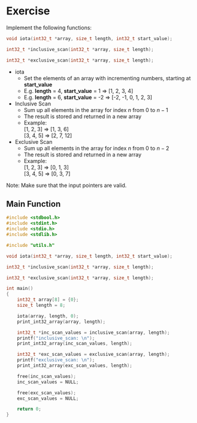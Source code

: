 # Exercise

Implement the following functions:

```cpp
void iota(int32_t *array, size_t length, int32_t start_value);

int32_t *inclusive_scan(int32_t *array, size_t length);

int32_t *exclusive_scan(int32_t *array, size_t length);
```
- iota
  - Set the elements of an array with incrementing numbers, starting at **start_value**
  - E.g. **length** = 4, **start_value** = 1 => [1, 2, 3, 4]
  - E.g. **length** = 6, **start_value** = -2 => [-2, -1, 0, 1, 2, 3]
- Inclusive Scan
  - Sum up all elements in the array for index $n$ from 0 to $n-1$
  - The result is stored and returned in a new array
  - Example:  
    [1, 2, 3] => [1, 3, 6]  
    [3, 4, 5] => [2, 7, 12]
- Exclusive Scan
  - Sum up all elements in the array for index $n$ from 0 to $n-2$
  - The result is stored and returned in a new array
  - Example:  
    [1, 2, 3] => [0, 1, 3]  
    [3, 4, 5] => [0, 3, 7]

Note: Make sure that the input pointers are valid.

## Main Function

```cpp
#include <stdbool.h>
#include <stdint.h>
#include <stdio.h>
#include <stdlib.h>

#include "utils.h"

void iota(int32_t *array, size_t length, int32_t start_value);

int32_t *inclusive_scan(int32_t *array, size_t length);

int32_t *exclusive_scan(int32_t *array, size_t length);

int main()
{
    int32_t array[8] = {0};
    size_t length = 8;

    iota(array, length, 0);
    print_int32_array(array, length);

    int32_t *inc_scan_values = inclusive_scan(array, length);
    printf("inclusive_scan: \n");
    print_int32_array(inc_scan_values, length);

    int32_t *exc_scan_values = exclusive_scan(array, length);
    printf("exclusive_scan: \n");
    print_int32_array(exc_scan_values, length);

    free(inc_scan_values);
    inc_scan_values = NULL;

    free(exc_scan_values);
    exc_scan_values = NULL;

    return 0;
}
```
